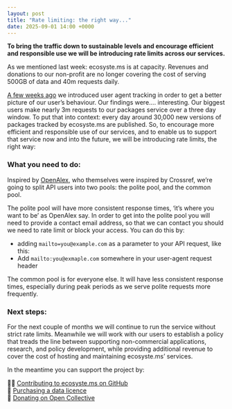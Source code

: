 ```yaml
---
layout: post
title: "Rate limiting: the right way..."
date: 2025-09-01 14:00 +0000
---
```


__To bring the traffic down to sustainable levels and encourage efficient and responsible use we will be introducing rate limits across our services.__

As we mentioned last week: ecosyste.ms is at capacity. Revenues and donations to our non-profit are no longer covering the cost of serving 500GB of data and 40m requests daily. 

[A few weeks ago](https://blog.ecosyste.ms/2025/08/15/building-on-ecosystems.html) we introduced user agent tracking in order to get a better picture of our user’s behaviour. Our findings were…. interesting. Our biggest users make nearly 3m requests to our packages service over a three day window. To put that into context: every day around 30,000 new versions of packages tracked by ecosyste.ms are published. So, to encourage more efficient and responsible use of our services, and to enable us to support that service now and into the future, we will be introducing rate limits, the right way:

### What you need to do:

Inspired by [OpenAlex](https://blog.ecosyste.ms/2025/08/15/building-on-ecosystems.html), who themselves were inspired by Crossref, we’re going to split API users into two pools: the polite pool, and the common pool. 

The polite pool will have more consistent response times, ‘it’s where you want to be’ as OpenAlex say. In order to get into the polite pool you will need to provide a contact email address, so that we can contact you should we need to rate limit or block your access. You can do this by:

- adding `mailto=you@example.com` as a parameter to your API request, like this: 
- Add `mailto:you@exmaple.com` somewhere in your user-agent request header

The common pool is for everyone else. It will have less consistent response times, especially during peak periods as we serve polite requests more frequently. 

### Next steps:

For the next couple of months we will continue to run the service without strict rate limits. Meanwhile we will work with our users to establish a policy that treads the line between supporting non-commercial applications, research, and policy development, while providing additional revenue to cover the cost of hosting and maintaining ecosyste.ms’ services. 

In the meantime you can support the project by:

👩‍💻 [Contributing to ecosyste.ms on GitHub](https://github.com/ecosyste-ms) <br/>
🤝 [Purchasing a data licence](https://ecosyste.ms/commercial) <br/>
🙏 [Donating on Open Collective](https://opencollective.com/ecosystems)

